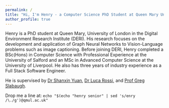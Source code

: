 ```yaml
---
permalink: /
title: "Hi, I'm Henry - a Computer Science PhD Student at Queen Mary University London 👋"
author_profile: true
---
```


Henry is a PhD student at Queen Mary, University of London in the Digital Environment Research Institute (DERI). His research focuses on the development and application of Graph Neural Networks to Vision-Language problems such as image captioning. Before joining DERI, Henry completed a BSc(Hons) in Computer Science with Professional Experience at the University of Salford and an MSc in Advanced Computer Science at the University of Liverpool. He also has three years of industry experience as a Full Stack Software Engineer.

He is supervised by [Dr Shanxin Yuan](https://shanxinyuan.github.io/), [Dr Luca Rossi](https://blextar.github.io/luca-rossi/), and [Prof Greg Slabaugh](http://eecs.qmul.ac.uk/~gslabaugh/).  

Drop me a line at: `echo "$(echo "henry senior" | sed 's/enry /\./g')@qmul.ac.uk"`